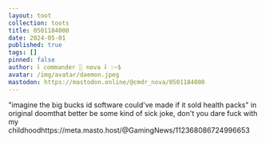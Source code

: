 ```yaml
---
layout: toot
collection: toots
title: 0501184000
date: 2024-05-01
published: true
tags: []
pinned: false
author: ⸸ commander ░ nova ⸸ :~$
avatar: /img/avatar/daemon.jpeg
mastodon: https://mastodon.online/@cmdr_nova/0501184000
---
```


"imagine the big bucks id software could've made if it sold health packs" in original doomthat better be some kind of sick joke, don't you dare fuck with my childhoodhttps://meta.masto.host/@GamingNews/112368086724996653
